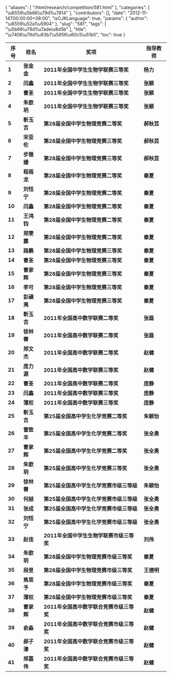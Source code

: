 {
    "aliases": [
        "/html/research/competition/581.html"
    ],
    "categories": [
        "\u6559\u5b66\u79d1\u7814"
    ],
    "contributors": [],
    "date": "2012-11-14T00:00:00+08:00",
    "isCJKLanguage": true,
    "params": {
        "author": "\u6559\u52a1\u5904"
    },
    "slug": "581",
    "tags": [
        "\u5b66\u79d1\u7ade\u8d5b"
    ],
    "title": "\u7406\u79d1\u83b7\u5956\u60c5\u51b5",
    "toc": true
}


 | **序号** | **姓名** | **奖项** | **指导教师** |
| --- | --- | --- | --- |
| **1** | **张金金** | **2011年全国中学生生物学联赛三等奖** | **杨力** |
| **2** | **闫鑫** | **2011年全国中学生生物学联赛三等奖** | **张颖** |
| **3** | **曹圣** | **2011年全国中学生生物学联赛三等奖** | **张颖** |
| **4** | **朱歆玥** | **2011年全国中学生生物学联赛三等奖** | **张颖** |
| **5** | **靳玉吉** | **第28届全国中学生物理竞赛二等奖** | **郝秋芸** |
| **6** | **宋亚伦** | **第28届全国中学生物理竞赛三等奖** | **郝秋芸** |
| **7** | **步雅姗** | **第28届全国中学生物理竞赛三等奖** | **郝秋芸** |
| **8** | **程雨龙** | **第28届全国中学生物理竞赛二等奖** | **秦夏** |
| **9** | **刘恬宁** | **第28届全国中学生物理竞赛二等奖** | **秦夏** |
| **10** | **闫鑫** | **第28届全国中学生物理竞赛二等奖** | **秦夏** |
| **11** | **王鸿钧** | **第28届全国中学生物理竞赛二等奖** | **秦夏** |
| **12** | **郑雯露** | **第28届全国中学生物理竞赛二等奖** | **秦夏** |
| **13** | **路鹏** | **第28届全国中学生物理竞赛三等奖** | **秦夏** |
| **14** | **曹圣** | **第28届全国中学生物理竞赛三等奖** | **秦夏** |
| **15** | **曹家辉** | **第28届全国中学生物理竞赛三等奖** | **秦夏** |
| **16** | **李可** | **第28届全国中学生物理竞赛三等奖** | **秦夏** |
| **17** | **彭禛夷** | **第28届全国中学生物理竞赛三等奖** | **秦夏** |
| **18** | **靳玉吉** | **2011年全国高中数学联赛二等奖** | **张磊** |
| **19** | **徐林霄** | **2011年全国高中数学联赛二等奖** | **张磊** |
| **20** | **郑文杰** | **2011年全国高中数学联赛二等奖** | **赵健** |
| **21** | **庞力源** | **2011年全国高中数学联赛三等奖** | **赵健** |
| **22** | **曹圣** | **2011年全国高中数学联赛二等奖** | **庞静** |
| **23** | **闫鑫** | **2011年全国高中数学联赛三等奖** | **庞静** |
| **24** | **薄权** | **2011年全国高中数学联赛三等奖** | **庞静** |
| **25** | **靳玉吉** | **第25届全国高中学生化学竞赛二等奖** | **朱颖怡** |
| **26** | **雷致丰** | **第25届全国高中学生化学竞赛二等奖** | **张全勇** |
| **27** | **曹家辉** | **第25届全国高中学生化学竞赛二等奖** | **张全勇** |
| **28** | **朱歆玥** | **第25届全国高中学生化学竞赛三等奖** | **张全勇** |
| **29** | **徐林霄** | **第25届全国高中学生化学竞赛市级三等级** | **朱颖怡** |
| **30** | **何喆** | **第25届全国高中学生化学竞赛市级三等级** | **张全勇** |
| **31** | **张成** | **第25届全国高中学生化学竞赛市级三等级** | **张全勇** |
| **32** | **刘恬宁** | **第25届全国高中学生化学竞赛市级三等级** | **张全勇** |
| **33** | **赵佳** | **2011年全国中学生生物学联赛市级三等奖** | **刘伟** |
| **34** | **朱歆玥** | **第28届全国中学生物理竞赛市级三等奖** | **秦夏** |
| **35** | **段昱** | **第28届全国中学生物理竞赛市级三等奖** | **王德明** |
| **36** | **焦思予** | **第28届全国中学生物理竞赛市级三等奖** | **秦夏** |
| **37** | **薄权** | **第28届全国中学生物理竞赛市级三等奖** | **秦夏** |
| **38** | **曹家辉** | **2011年全国高中数学联合竞赛市级三等奖** | **赵健** |
| **39** | **俞淼** | **2011年全国高中数学联合竞赛市级三等奖** | **赵健** |
| **40** | **郝子溱** | **2011年全国高中数学联合竞赛市级三等奖** | **赵健** |
| **41** | **郑嘉伟** | **2011年全国高中数学联合竞赛市级三等奖** | **赵健** |


